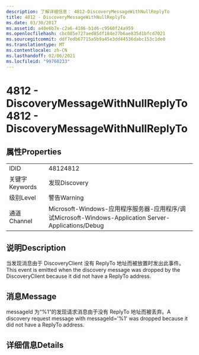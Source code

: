 ```yaml
---
description: 了解详细信息： 4812-DiscoveryMessageWithNullReplyTo
title: 4812 - DiscoveryMessageWithNullReplyTo
ms.date: 03/30/2017
ms.assetid: a40e6b7e-c2a6-4186-b1d6-c9560f24a959
ms.openlocfilehash: cbc085e727aed85df184e27b6ae835d1bfcd7021
ms.sourcegitcommit: ddf7edb67715a5b9a45e3dd44536dabc153c1de0
ms.translationtype: MT
ms.contentlocale: zh-CN
ms.lasthandoff: 02/06/2021
ms.locfileid: "99760233"
---
```

# <a name="4812---discoverymessagewithnullreplyto"></a><span data-ttu-id="22959-103">4812 - DiscoveryMessageWithNullReplyTo</span><span class="sxs-lookup"><span data-stu-id="22959-103">4812 - DiscoveryMessageWithNullReplyTo</span></span>

## <a name="properties"></a><span data-ttu-id="22959-104">属性</span><span class="sxs-lookup"><span data-stu-id="22959-104">Properties</span></span>  
  
|||  
|-|-|  
|<span data-ttu-id="22959-105">ID</span><span class="sxs-lookup"><span data-stu-id="22959-105">ID</span></span>|<span data-ttu-id="22959-106">4812</span><span class="sxs-lookup"><span data-stu-id="22959-106">4812</span></span>|  
|<span data-ttu-id="22959-107">关键字</span><span class="sxs-lookup"><span data-stu-id="22959-107">Keywords</span></span>|<span data-ttu-id="22959-108">发现</span><span class="sxs-lookup"><span data-stu-id="22959-108">Discovery</span></span>|  
|<span data-ttu-id="22959-109">级别</span><span class="sxs-lookup"><span data-stu-id="22959-109">Level</span></span>|<span data-ttu-id="22959-110">警告</span><span class="sxs-lookup"><span data-stu-id="22959-110">Warning</span></span>|  
|<span data-ttu-id="22959-111">通道</span><span class="sxs-lookup"><span data-stu-id="22959-111">Channel</span></span>|<span data-ttu-id="22959-112">Microsoft-Windows-应用程序服务器-应用程序/调试</span><span class="sxs-lookup"><span data-stu-id="22959-112">Microsoft-Windows-Application Server-Applications/Debug</span></span>|  
  
## <a name="description"></a><span data-ttu-id="22959-113">说明</span><span class="sxs-lookup"><span data-stu-id="22959-113">Description</span></span>  

 <span data-ttu-id="22959-114">当发现消息由于 DiscoveryClient 没有 ReplyTo 地址而被放置时发出此事件。</span><span class="sxs-lookup"><span data-stu-id="22959-114">This event is emitted when the discovery message was dropped by the DiscoveryClient because it did not have a ReplyTo address.</span></span>  
  
## <a name="message"></a><span data-ttu-id="22959-115">消息</span><span class="sxs-lookup"><span data-stu-id="22959-115">Message</span></span>  

 <span data-ttu-id="22959-116">messageId 为“%1”的发现请求消息由于没有 ReplyTo 地址而被丢弃。</span><span class="sxs-lookup"><span data-stu-id="22959-116">A discovery request message with messageId='%1' was dropped because it did not have a ReplyTo address.</span></span>  
  
## <a name="details"></a><span data-ttu-id="22959-117">详细信息</span><span class="sxs-lookup"><span data-stu-id="22959-117">Details</span></span>
